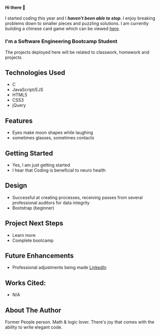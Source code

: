 #### Hi there 👋

I started coding this year and I ***haven't been able to stop***. I enjoy breaking problems down to smaller pieces and puzzling solutions. I am currently building a chinese card game which can be viewed [here](https://github.com/sylvialchen/bo-bo-card-game).

### I'm a Software Engineering Bootcamp Student

The projects deployed here will be related to classwork, homework and projects

## Technologies Used
* C
* JavaScript/EJS
* HTML5
* CSS3
* jQuery

## Features
* Eyes make moon shapes while laughing
* sometimes glasses, sometimes contacts

## Getting Started
* Yes, I am just getting started
* I hear that Coding is beneficial to neuro health

## Design
* Successful at creating processes, receiving passes from several professional auditors for data integrity
* Bootstrap (beginner)

## Project Next Steps
* Learn more
* Complete bootcamp


## Future Enhancements
* Professional adjustments being made [LinkedIn](https://www.linkedin.com/in/sylvialchen/)

## Works Cited:
* N/A

## About The Author
Former People person. Math & logic lover. 
There's joy that comes with the ability to write elegant code.
